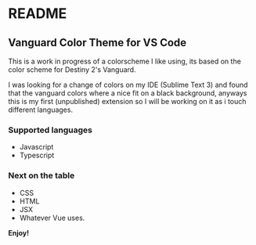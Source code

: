 # README
## Vanguard Color Theme for VS Code
This is a work in progress of a colorscheme I like using, its based on the color scheme for Destiny 2's Vanguard.

I was looking for a change of colors on my IDE (Sublime Text 3) and found that the vanguard colors where a nice fit on a black background, anyways this is my first (unpublished) extension so I will be working on it as i touch different languages.


### Supported languages
* Javascript
* Typescript

### Next on the table
* CSS
* HTML
* JSX
* Whatever Vue uses.

**Enjoy!**